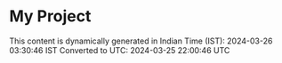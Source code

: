# My Project

This content is dynamically generated in Indian Time (IST): 2024-03-26 03:30:46 IST
Converted to UTC: 2024-03-25 22:00:46 UTC
